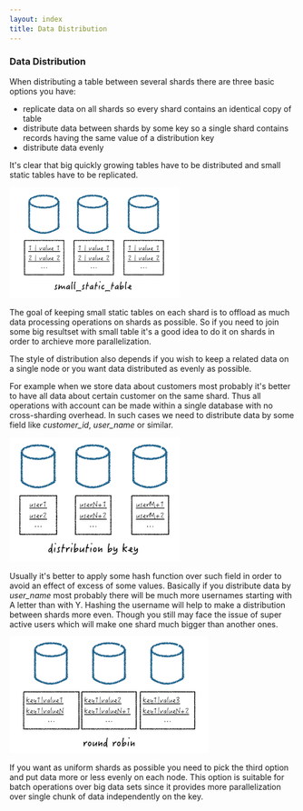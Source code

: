 ```yaml
---
layout: index
title: Data Distribution
---
```

### Data Distribution

When distributing a table between several shards there are three basic options you have:

- replicate data on all shards so every shard contains an identical copy of table
- distribute data between shards by some key so a single shard contains records having the same value of a distribution key
- distribute data evenly

It's clear that big quickly growing tables have to be distributed and small static tables have to be replicated.

![small static table](/images/shards5.png)

The goal of keeping small static tables on each shard is to offload as much data processing operations on shards as possible.
So if you need to join some big resultset with small table it's a good idea to do it on shards in order to archieve more parallelization.

The style of distribution also depends if you wish to keep a related data on a single node or you want data distributed as evenly as possible.

For example when we store data about customers most probably it's better to have all data about certain customer on the same shard.
Thus all operations with account can be made within a single database with no cross-sharding overhead.
In such cases we need to distribute data by some field like *customer_id*, *user_name* or similar.

![distribution by key](/images/shards6.png)

Usually it's better to apply some hash function over such field in order to avoid an effect of excess of some values.
Basically if you distribute data by *user_name* most probably there will be much more usernames starting with A letter than with Y.
Hashing the username will help to make a distribution between shards more even. 
Though you still may face the issue of super active users which will make one shard much bigger than another ones.

![round robin distribution](/images/shards7.png)

If you want as uniform shards as possible you need to pick the third option 
and put data more or less evenly on each node.
This option is suitable for batch operations over big data sets 
since it provides more parallelization over single chunk of data independently on the key.


